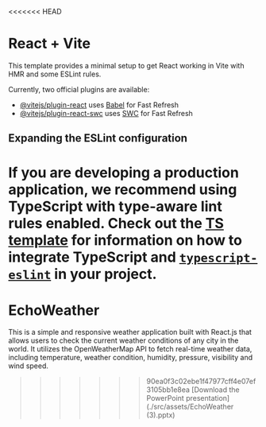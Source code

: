 <<<<<<< HEAD
# React + Vite

This template provides a minimal setup to get React working in Vite with HMR and some ESLint rules.

Currently, two official plugins are available:

- [@vitejs/plugin-react](https://github.com/vitejs/vite-plugin-react/blob/main/packages/plugin-react) uses [Babel](https://babeljs.io/) for Fast Refresh
- [@vitejs/plugin-react-swc](https://github.com/vitejs/vite-plugin-react/blob/main/packages/plugin-react-swc) uses [SWC](https://swc.rs/) for Fast Refresh

## Expanding the ESLint configuration

If you are developing a production application, we recommend using TypeScript with type-aware lint rules enabled. Check out the [TS template](https://github.com/vitejs/vite/tree/main/packages/create-vite/template-react-ts) for information on how to integrate TypeScript and [`typescript-eslint`](https://typescript-eslint.io) in your project.
=======
# EchoWeather
This is a simple and responsive weather application built with React.js that allows users to check the current weather conditions of any city in the world. It utilizes the OpenWeatherMap API to fetch real-time weather data, including temperature, weather condition,  humidity, pressure, visibility and wind speed.
>>>>>>> 90ea0f3c02ebe1f47977cff4e07ef3105bb1e8ea
[Download the PowerPoint presentation](./src/assets/EchoWeather (3).pptx)
